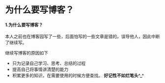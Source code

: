 # 为什么要写博客？



#### 1.为什么要写博客？ <a id="1&#x4E3A;&#x4EC0;&#x4E48;&#x8981;&#x5199;&#x535A;&#x5BA2;&#xFF1F;"></a>

本人之前也在博客园写了一些，后面怕写的一些文章是错的，误导他人，因此中断了继续写。

继续写博客的原因如下

* 只为记录自己学习、思考、总结的过程
* 提高自己将事情讲清楚的能力
* 积累更多的知识，在需要使用的时候方便查找。 **好记性不如烂笔头^\_^**

####  <a id="2&#x4E3A;&#x4EC0;&#x4E48;&#x9009;&#x62E9;&#x4F7F;&#x7528;-gitbook-&#x6765;&#x642D;&#x5EFA;&#xFF1F;"></a>

